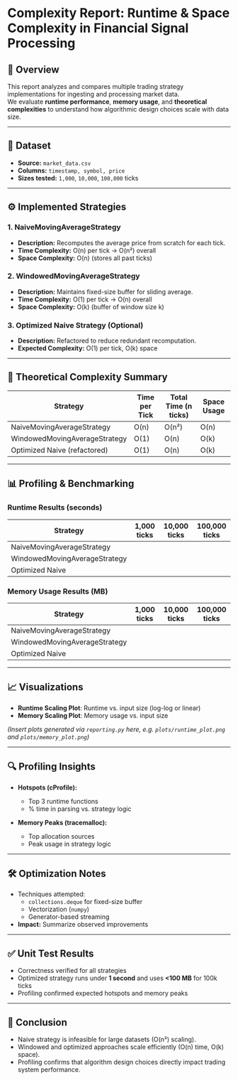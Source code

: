 # Complexity Report: Runtime & Space Complexity in Financial Signal Processing

## 📌 Overview
This report analyzes and compares multiple trading strategy implementations for ingesting and processing market data.  
We evaluate **runtime performance**, **memory usage**, and **theoretical complexities** to understand how algorithmic design choices scale with data size.

---

## 📂 Dataset
- **Source:** `market_data.csv`  
- **Columns:** `timestamp, symbol, price`  
- **Sizes tested:** `1,000`, `10,000`, `100,000` ticks  

---

## ⚙️ Implemented Strategies
### 1. NaiveMovingAverageStrategy
- **Description:** Recomputes the average price from scratch for each tick.  
- **Time Complexity:** O(n) per tick → O(n²) overall  
- **Space Complexity:** O(n) (stores all past ticks)  

### 2. WindowedMovingAverageStrategy
- **Description:** Maintains fixed-size buffer for sliding average.  
- **Time Complexity:** O(1) per tick → O(n) overall  
- **Space Complexity:** O(k) (buffer of window size k)  

### 3. Optimized Naive Strategy (Optional)
- **Description:** Refactored to reduce redundant recomputation.  
- **Expected Complexity:** O(1) per tick, O(k) space  

---

## 🧮 Theoretical Complexity Summary

| Strategy                      | Time per Tick | Total Time (n ticks) | Space Usage |
|-------------------------------|----------------|-----------------------|-------------|
| NaiveMovingAverageStrategy    | O(n)           | O(n²)                 | O(n)        |
| WindowedMovingAverageStrategy | O(1)           | O(n)                  | O(k)        |
| Optimized Naive (refactored)  | O(1)           | O(n)                  | O(k)        |

---

## 📊 Profiling & Benchmarking

### Runtime Results (seconds)

| Strategy                     | 1,000 ticks | 10,000 ticks | 100,000 ticks |
|------------------------------|-------------|--------------|---------------|
| NaiveMovingAverageStrategy   |             |              |               |
| WindowedMovingAverageStrategy|             |              |               |
| Optimized Naive              |             |              |               |

### Memory Usage Results (MB)

| Strategy                     | 1,000 ticks | 10,000 ticks | 100,000 ticks |
|------------------------------|-------------|--------------|---------------|
| NaiveMovingAverageStrategy   |             |              |               |
| WindowedMovingAverageStrategy|             |              |               |
| Optimized Naive              |             |              |               |

---

## 📈 Visualizations
- **Runtime Scaling Plot**: Runtime vs. input size (log-log or linear)  
- **Memory Scaling Plot**: Memory usage vs. input size  

*(Insert plots generated via `reporting.py` here, e.g. `plots/runtime_plot.png` and `plots/memory_plot.png`)*

---

## 🔍 Profiling Insights
- **Hotspots (cProfile):**
  - Top 3 runtime functions  
  - % time in parsing vs. strategy logic  

- **Memory Peaks (tracemalloc):**
  - Top allocation sources  
  - Peak usage in strategy logic  

---

## 🛠️ Optimization Notes
- Techniques attempted:
  - `collections.deque` for fixed-size buffer  
  - Vectorization (`numpy`)  
  - Generator-based streaming  
- **Impact:** Summarize observed improvements  

---

## ✅ Unit Test Results
- Correctness verified for all strategies  
- Optimized strategy runs under **1 second** and uses **<100 MB** for 100k ticks  
- Profiling confirmed expected hotspots and memory peaks  

---

## 📖 Conclusion
- Naive strategy is infeasible for large datasets (O(n²) scaling).  
- Windowed and optimized approaches scale efficiently (O(n) time, O(k) space).  
- Profiling confirms that algorithm design choices directly impact trading system performance.  
